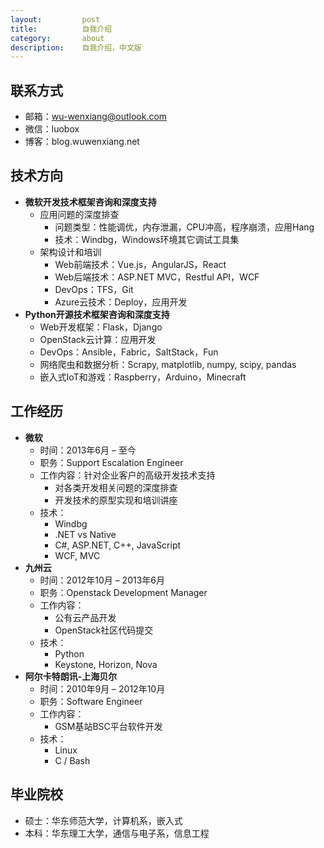 ```yaml
---
layout:         post
title:          自我介绍
category:       about
description:    自我介绍，中文版
---
```


## 联系方式
- 邮箱：wu-wenxiang@outlook.com
- 微信：luobox
- 博客：blog.wuwenxiang.net

## 技术方向
- **微软开发技术框架咨询和深度支持**
	- 应用问题的深度排查
		- 问题类型：性能调优，内存泄漏，CPU冲高，程序崩溃，应用Hang
		- 技术：Windbg，Windows环境其它调试工具集
	- 架构设计和培训
		- Web前端技术：Vue.js，AngularJS，React
		- Web后端技术：ASP.NET MVC，Restful API，WCF
		- DevOps：TFS，Git
		- Azure云技术：Deploy，应用开发
- **Python开源技术框架咨询和深度支持**
	- Web开发框架：Flask，Django
	- OpenStack云计算：应用开发
	- DevOps：Ansible，Fabric，SaltStack，Fun
	- 网络爬虫和数据分析：Scrapy, matplotlib, numpy, scipy, pandas
	- 嵌入式IoT和游戏：Raspberry，Arduino，Minecraft

## 工作经历
- **微软** 
	- 时间：2013年6月 – 至今
	- 职务：Support Escalation Engineer
	- 工作内容：针对企业客户的高级开发技术支持
		- 对各类开发相关问题的深度排查
		- 开发技术的原型实现和培训讲座
	- 技术：
		- Windbg
		- .NET vs Native
		- C#, ASP.NET, C++, JavaScript
		- WCF, MVC
- **九州云**
	- 时间：2012年10月 – 2013年6月
	- 职务：Openstack Development Manager
	- 工作内容：
		- 公有云产品开发
		- OpenStack社区代码提交
	- 技术：
		- Python
		- Keystone, Horizon, Nova
- **阿尔卡特朗讯-上海贝尔**
	- 时间：2010年9月 – 2012年10月
	- 职务：Software Engineer
	- 工作内容：
		- GSM基站BSC平台软件开发
	- 技术：
		- Linux
		- C / Bash

## 毕业院校
- 硕士：华东师范大学，计算机系，嵌入式
- 本科：华东理工大学，通信与电子系，信息工程
